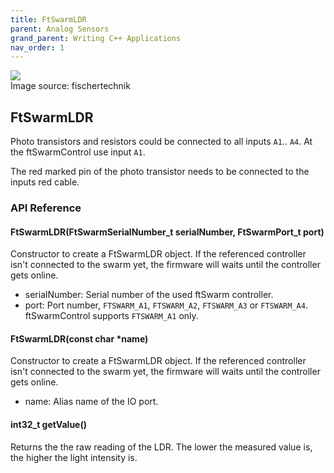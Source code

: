 ```yaml
---
title: FtSwarmLDR
parent: Analog Sensors
grand_parent: Writing C++ Applications
nav_order: 1
---
```


<div class="ftimgdetail"> <img src="../../../../assets/img/analog/ldr.png"><div>Image source: fischertechnik</div></div>

## FtSwarmLDR

Photo transistors and resistors could be connected to all inputs `A1`.. `A4`. At the ftSwarmControl use input `A1`.

The red marked pin of the photo transistor needs to be connected to the inputs red cable.

### API Reference

#### FtSwarmLDR(FtSwarmSerialNumber_t serialNumber, FtSwarmPort_t port)

Constructor to create a FtSwarmLDR object. If the referenced controller isn't connected to the swarm yet, the firmware will waits until the controller gets online.

- serialNumber: Serial number of the used ftSwarm controller.
- port: Port number, `FTSWARM_A1`, `FTSWARM_A2`, `FTSWARM_A3` or `FTSWARM_A4`. ftSwarmControl supports `FTSWARM_A1` only.

#### FtSwarmLDR(const char *name)

Constructor to create a FtSwarmLDR object. If the referenced controller isn't connected to the swarm yet, the firmware will waits until the controller gets online.

- name: Alias name of the IO port.

#### int32_t getValue()

Returns the the raw reading of the LDR. The lower the measured value is, the higher the light intensity is.